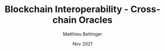 ---
type: MAThesis
title: "Blockchain Interoperability - Cross-chain Oracles"
name : ccowdcci
date: Nov 2021
author: Matthieu Bettinger
booktitle: MA Thesis
location: University of Passau
url_web: 
published: false
---